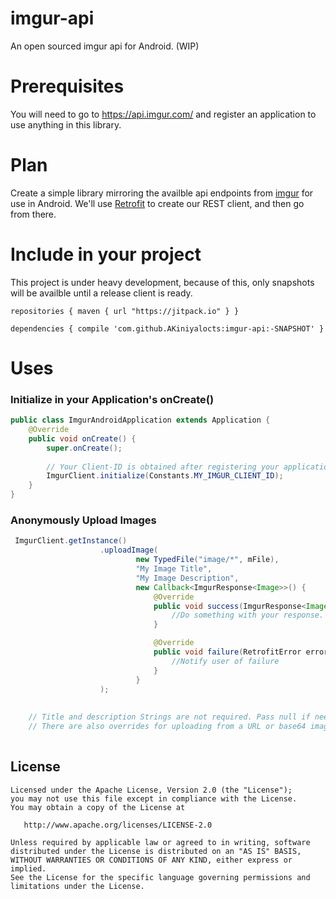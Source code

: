# imgur-api
An open sourced imgur api for Android. (WIP)

# Prerequisites
You will need to go to <a href="https://api.imgur.com/">https://api.imgur.com/</a> and register an application to use anything in this library. 

# Plan
Create a simple library mirroring the availble api endpoints from <a href="https://api.imgur.com/">imgur</a> for use in Android.
We'll use <a href="http://square.github.io/retrofit/">Retrofit</a> to create our REST client, and then go from there.

# Include in your project
This project is under heavy development, because of this, only snapshots will be availble until a release client is ready.

`repositories {
	    maven { url "https://jitpack.io" }
	}`
	
`dependencies {
      compile 'com.github.AKiniyalocts:imgur-api:-SNAPSHOT'
}`

# Uses

### Initialize in your Application's onCreate()
```java
public class ImgurAndroidApplication extends Application {
    @Override
    public void onCreate() {
        super.onCreate();
        
        // Your Client-ID is obtained after registering your application with imgur
        ImgurClient.initialize(Constants.MY_IMGUR_CLIENT_ID);
    }
}

```

### Anonymously Upload Images
```java
 ImgurClient.getInstance()
                    .uploadImage(
                            new TypedFile("image/*", mFile),
                            "My Image Title",
                            "My Image Description",
                            new Callback<ImgurResponse<Image>>() {
                                @Override
                                public void success(ImgurResponse<Image> imageImgurResponse, Response response) {
                                    //Do something with your response.
                                }

                                @Override
                                public void failure(RetrofitError error) {
                                    //Notify user of failure
                                }
                            }
                    );
                    
    
    // Title and description Strings are not required. Pass null if needed.
    // There are also overrides for uploading from a URL or base64 image
    
```

License
--------

    Licensed under the Apache License, Version 2.0 (the "License");
    you may not use this file except in compliance with the License.
    You may obtain a copy of the License at

       http://www.apache.org/licenses/LICENSE-2.0

    Unless required by applicable law or agreed to in writing, software
    distributed under the License is distributed on an "AS IS" BASIS,
    WITHOUT WARRANTIES OR CONDITIONS OF ANY KIND, either express or implied.
    See the License for the specific language governing permissions and
    limitations under the License.
